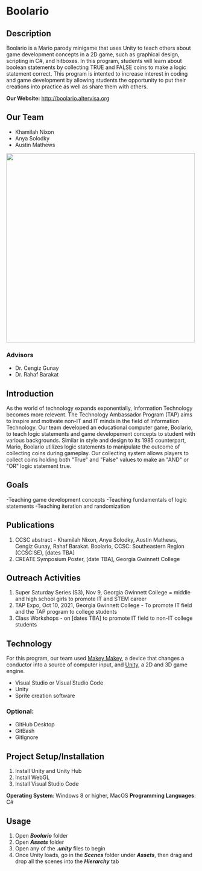 # Boolario

## Description
Boolario is a Mario parody minigame that uses Unity to teach others about game development concepts in a 2D game, such as graphical design, scripting in C#, and hitboxes.  In this program, students will learn about boolean statements by collecting TRUE and FALSE coins to make a logic statement correct.  This program is intented to increase interest in coding and game development by allowing students the opportunity to put their creations into practice as well as share them with others. 

**Our Website:** http://boolario.altervisa.org


## Our Team
- Khamilah Nixon
- Anya Solodky 
- Austin Mathews
<img src="https://user-images.githubusercontent.com/72395832/138807313-b1fd609d-6b91-4bb0-86db-5d19b8002ed5.jpg" width="500"/>

### Advisors
- Dr. Cengiz Gunay
- Dr. Rahaf Barakat

## Introduction
As the world of technology expands exponentially, Information Technology becomes more relevent. The Technology Ambassador Program (TAP) aims to inspire and motivate non-IT and IT minds in the field of Information Technology.  Our team developed an educational computer game, Boolario, to teach logic statements and game developement concepts to student with various backgrounds. Similar in style and design to its 1985 counterpart, Mario, Boolario utilizes logic statements to manipulate the outcome of collecting coins during gameplay. Our collecting system allows players to collect coins holding both "True" and "False" values to make an "AND" or "OR" logic statement true.

## Goals
-Teaching game development concepts
-Teaching fundamentals of logic statements
-Teaching iteration and randomization

## Publications
1. CCSC abstract - Khamilah Nixon, Anya Solodky, Austin Mathews, Cengiz Gunay, Rahaf Barakat. Boolario, CCSC: Southeastern Region (CCSC:SE), [dates TBA]
2. CREATE Symposium Poster, [date TBA], Georgia Gwinnett College

## Outreach Activities
1. Super Saturday Series (S3), Nov 9, Georgia Gwinnett College = middle and high school girls to promote IT and STEM career
2. TAP Expo, Oct 10, 2021, Georgia Gwinnett College - To promote IT field and the TAP program to college students 
3. Class Workshops - on [dates TBA] to promote IT field to non-IT college students

## Technology
For this program, our team used [Makey Makey](https://unity.com/), a device that changes a conductor into a source of computer input, and [Unity](https://makeymakey.com/), a 2D and 3D game engine.
- Visual Studio or Visual Studio Code
- Unity
- Sprite creation software

### Optional:
- GitHub Desktop
- GitBash
- GitIgnore

## Project Setup/Installation
1. Install Unity and Unity Hub
2. Install WebGL
3. Install Visual Studio Code

**Operating System**: Windows 8 or higher, MacOS
**Programming Languages**: C#

## Usage
1. Open **_Boolario_** folder
2. Open **_Assets_** folder
3. Open any of the **_.unity_** files to begin
4. Once Unity loads, go in the **_Scenes_** folder under **_Assets_**, then drag and drop all the scenes into the **_Hierarchy_** tab
